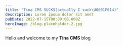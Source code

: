 ```yaml
---
title: "Tina CMS SUCKS(actually I suck\U0001F614)"
description: Lorem ipsum dolor sit amet
pubDate: 2022-07-15T00:00:00.000Z
heroImage: /blog-placeholder-2.jpg
---
```


Hello and welcome to my **Tina CMS** blog
